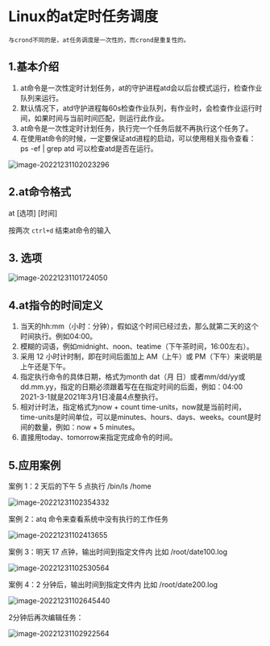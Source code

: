 # Linux的at定时任务调度

`与crond不同的是，at任务调度是一次性的，而crond是重复性的。`

## 1.基本介绍

1. at命令是一次性定时计划任务，at的守护进程atd会以后台模式运行，检查作业队列来运行。
2. 默认情况下，atd守护进程每60s检查作业队列，有作业时，会检查作业运行时间，如果时间与当前时间匹配，则运行此作业。
3. at命令是一次性定时计划任务，执行完一个任务后就不再执行这个任务了。
4. 在使用at命令的时候，一定要保证atd进程的启动，可以使用相关指令查看：ps -ef | grep atd 可以检查atd是否在运行。

![image-20221231102023296](C:\Users\lan\AppData\Roaming\Typora\typora-user-images\image-20221231102023296.png)

## 2.at命令格式

at [选项] [时间]

按两次 `ctrl+d` 结束at命令的输入

## 3. 选项

![image-20221231101724050](C:\Users\lan\AppData\Roaming\Typora\typora-user-images\image-20221231101724050.png)

## 4.at指令的时间定义

1. 当天的hh:mm（小时：分钟），假如这个时间已经过去，那么就第二天的这个时间执行。例如04:00。
2. 模糊的词语，例如midnight、noon、teatime（下午茶时间，16:00左右）。
3. 采用 12 小时计时制，即在时间后面加上 AM（上午）或 PM（下午）来说明是上午还是下午。
4. 指定执行命令的具体日期，格式为month dat（月 日）或者mm/dd/yy或dd.mm.yy，指定的日期必须跟着写在在指定时间的后面，例如：04:00 2021-3-1就是2021年3月1日凌晨4点整执行。
5. 相对计时法，指定格式为now + count time-units，now就是当前时间，time-units是时间单位，可以是minutes、hours、days、weeks。count是时间的数量，例如：now + 5 minutes。
6. 直接用today、tomorrow来指定完成命令的时间。

## 5.应用案例

案例 1：2 天后的下午 5 点执行 /bin/ls /home

![image-20221231102354332](C:\Users\lan\AppData\Roaming\Typora\typora-user-images\image-20221231102354332.png)

案例 2：atq 命令来查看系统中没有执行的工作任务

![image-20221231102413655](C:\Users\lan\AppData\Roaming\Typora\typora-user-images\image-20221231102413655.png)

案例 3：明天 17 点钟，输出时间到指定文件内 比如 /root/date100.log

![image-20221231102530564](C:\Users\lan\AppData\Roaming\Typora\typora-user-images\image-20221231102530564.png)

案例 4：2 分钟后，输出时间到指定文件内 比如 /root/date200.log

![image-20221231102645440](C:\Users\lan\AppData\Roaming\Typora\typora-user-images\image-20221231102645440.png)

2分钟后再次编辑任务：

![image-20221231102922564](C:\Users\lan\AppData\Roaming\Typora\typora-user-images\image-20221231102922564.png)